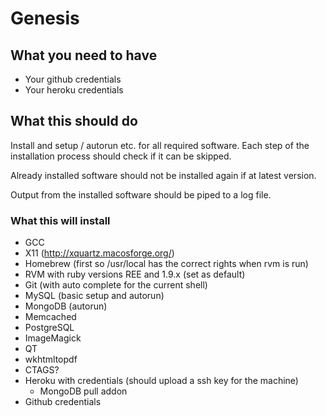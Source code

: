 # Genesis

## What you need to have

* Your github credentials
* Your heroku credentials

## What this should do

Install and setup / autorun etc. for all required software. Each step of the installation process should check if it can be skipped.

Already installed software should not be installed again if at latest
version.

Output from the installed software should be piped to a log file.

### What this will install

* GCC
* X11 (http://xquartz.macosforge.org/)
* Homebrew (first so /usr/local has the correct rights when rvm is run)
* RVM with ruby versions REE and 1.9.x (set as default)
* Git (with auto complete for the current shell)
* MySQL (basic setup and autorun)
* MongoDB (autorun)
* Memcached
* PostgreSQL
* ImageMagick
* QT
* wkhtmltopdf
* CTAGS?
* Heroku with credentials (should upload a ssh key for the machine)
  * MongoDB pull addon
* Github credentials